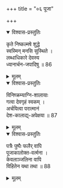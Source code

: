 +++
title = "०६ पूजा"

+++
<details open><summary>विश्वास-प्रस्तुतिः</summary>

कृते निष्कल्मषे शुद्धे  
स्वस्मिन् मनसि सुस्थिते ।  
लब्धाधिकारे देवस्य  
ध्यानार्चन-जपादिषु ॥ 86
</details>

<details><summary>मूलम्</summary>

कृते निष्कल्मषे शुद्धे स्वस्मिन् मनसि सुस्थिते ।  
लब्धाधिकारे देवस्य ध्यानार्चनजपादिषु ॥ 86
</details>


<details open><summary>विश्वास-प्रस्तुतिः</summary>

विनिष्क्रम्याग्नि-शालायाः  
गत्वा देवगृहं स्वकम् ।  
अर्चयित्वा परात्मानं  
देश-कालाद्य्-अपेक्षया ॥ 87
</details>

<details><summary>मूलम्</summary>

विनिष्क्रम्याग्निशालायाः गत्वा देवगृहं स्वकम् ।  
अर्चयित्वा परात्मानं देशकालाद्यपेक्षया ॥ 87
</details>


<details open><summary>विश्वास-प्रस्तुतिः</summary>

पत्रैः पुष्पैः फलैर् वापि  
पूजाकालोक्त-वर्त्मना ।  
केवलाञ्जलिना वापि  
विहितेन यथा तथा ॥ 88
</details>

<details><summary>मूलम्</summary>

पत्रैः पुष्पैः फलैर्वापि पूजाकालोक्तवर्त्मना ।  
केवलाञ्जलिना वापि विहितेन यथा तथा ॥ 88
</details>